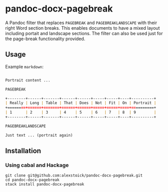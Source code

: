 # pandoc-docx-pagebreak

A Pandoc filter that replaces `PAGEBREAK` and `PAGEBREAKLANDSCAPE` with their
right Word section breaks. This enables documents to have a mixed layout
including portait and landscape sections. The filter can also be used just
for the page-break functionality provided.

## Usage

Example `markdown`:

```markdown

Portrait content ...

PAGEBREAK

+--------+------+-------+------+------+-----+-----+----+----------+
| Really | Long | Table | That | Does | Not | Fit | On | Portrait |
+========+======+=======+======+======+=====+=====+====+==========+
| 1      | 2    | 3     | 4    | 5    | 6   | 7   | 8  | 9        |
+--------+------+-------+------+------+-----+-----+----+----------+

PAGEBREAKLANDSCAPE

Just text ... (portrait again)

```


## Installation

### Using cabal and Hackage

```
git clone git@github.com:alexstoick/pandoc-docx-pagebreak.git
cd pandoc-docx-pagebreak
stack install pandoc-docx-pagebreak
```
